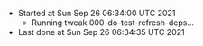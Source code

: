   - Started at Sun Sep 26 06:34:00 UTC 2021
    - Running tweak 000-do-test-refresh-deps...
  - Last done at Sun Sep 26 06:34:35 UTC 2021
